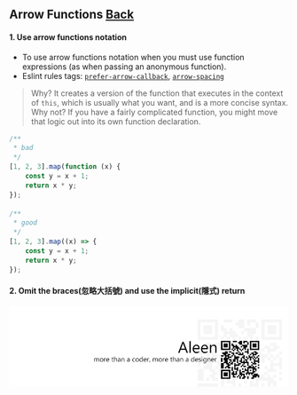 ## Arrow Functions [**Back**](./../README.md)

#### 1. Use arrow functions notation

- To use arrow functions notation when you must use function expressions (as when passing an anonymous function).
- Eslint rules tags: [`prefer-arrow-callback`](http://eslint.org/docs/rules/prefer-arrow-callback.html), [`arrow-spacing`](http://eslint.org/docs/rules/arrow-spacing.html)

> Why? It creates a version of the function that executes in the context of `this`, which is usually what you want, and is a more concise syntax.
> Why not? If you have a fairly complicated function, you might move that logic out into its own function declaration.

```js
/**
 * bad
 */
[1, 2, 3].map(function (x) {
    const y = x + 1;
    return x * y;
});

/**
 * good
 */
[1, 2, 3].map((x) => {
    const y = x + 1;
    return x * y;
});
```

#### 2. Omit the braces(忽略大括號) and use the implicit(隱式) return

<a href="http://aleen42.github.io/" target="_blank" ><img src="./../pic/tail.gif"></a>